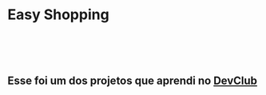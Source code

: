 <h1> Easy Shopping <h1/>
<br>
<h2>Esse foi um dos projetos que aprendi no <a href="https://rodolfomori.com.br/devclub/">DevClub</a></h2>
